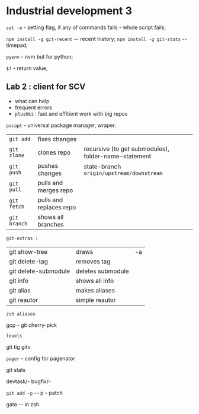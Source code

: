 # Industrial development 3

`set -e` - setting flag, if any of commands fails - whole script fails;

`npm install -g git-recent` -- recent history;
`npm install -g git-stats` -- timepad;

`pyenv` - nvm but for python;

`$?` - return value;

## Lab 2 : client for SCV

- what can help
- frequent errors
- `plushki` : fast and effitient work with big repos

`pacapt` - universal package manager, wraper.

| | | |
|---|---|---|
| `git add` | fixes changes |  |
| `git clone` | clones repo | recursive (to get submodules), folder-name-statement |
| `git push` | pushes changes | state-branch `origin/upstream/downstream` |
| `git pull` | pulls and merges repo | |
| `git fetch` | pulls and replaces repo | |
| `git branch` | shows all branches |  |

`git-extras :`

| | | |
|---|---|---|
| git show-tree | draws | -a |
| git delete-tag | removes tag | |
| git delete-submodule | deletes submodule | |
| git info | shows all info | |
| git alias | makes aliases | |
| git reautor | simple reautor | |

`zsh aliases`

gcp - git cherry-pick


`levels`

git
tig
gitv


`pager` - config for pagenator

git stats

devtask/<name>-<id>
bugfix/<name>-<id>


`git add -p` -- p - patch

gata -- in zsh
 
